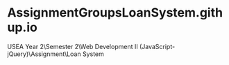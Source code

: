 # AssignmentGroupsLoanSystem.githup.io
USEA Year 2\Semester 2\Web Development II (JavaScript-jQuery)\Assignment\Loan System
